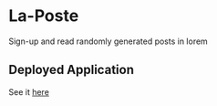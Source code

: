 # La-Poste
Sign-up and read randomly generated posts in lorem

## Deployed Application
See it <a href="https://la-poste.herokuapp.com/">here</a>

